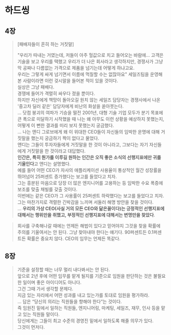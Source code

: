 # 하드씽

## 4장

> [패배자들이 흔히 하는 거짓말]
>
> "우리가 따내는 거였는데, 저들이 아주 헐값으로 치고 들어오는 바람에... 고객은 기술을 보고 우리를 택했고 우리가 더 나은 회사라고 생각하지만, 경쟁사가 그냥 막 공짜나 다름없는 가격으로 제품을 넘기는데 어떻게 하냐고요.  
> 우리는 그렇게 싸게 넘기면서 이름에 먹칠할 수는 없잖아요"
> 세일즈팀을 운영해본 사람이라면 이런 겆시말을 들어본 적이 있을 것이다.  
> 실상은 그냥 패배다.  
> 경쟁에 들어가 격렬히 싸우다 졌을 뿐이다.  
> 하지만 자신에게 책망이 돌아오길 원치 않는 세일즈 담당자는 경쟁사에서 나온 '중고차 딜러 같은' 담당자에게 비난의 화살을 쏟아붓는다.  
> ...
> 닷컴 붕괴의 여파가 기승을 떨전 2001년, 대형 기술 기업 모두가 분기 목표에 큰 폭으로 미달하기 시작했을 때 나는 왜 아무도 이런 상황을 예상하지 못했는지, 어떻게 이 뻔한 결과를 미리 보지 못했는지 궁금했다.  
> ...
> 나는 앤디 그로브에게 왜 이 위대한 CEO들이 자신들의 임박한 운명에 대해 거짓말을 했는지 궁금하기 짝이 없다고 물었다.  
> 앤디는 그들이 투자자들에게 거짓말을 한 것이 아니라고, 그보다는 자기 자신들에게 거짓말을 한 것이라고 대답했다.  
> **인간은, 특히 뭔가를 이루길 원하는 인간은 오직 좋은 소식의 선행지표에만 귀를 기울인다**고 앤디는 설명했다.  
> 예를 들어 어떤 CEO가 자사의 애플리케이션 사용율이 통상적인 월간 성장률을 뛰어넘어 25퍼센트 증가했다는 보고를 들었다고 치자.  
> 그는 흥분된 마음으로 당장 더 많은 엔지니어를 고용하는 등 임박한 수요 폭증에 보조를 맞출 채빌를 갖출 것이다.  
> 이번에는 같은 CEO가 그 사용률이 25퍼센트 하락했다는 보고를 들었다고 치자.  
> 그는 마찬가지로 격렬한 긴박감을 느끼며 서둘러 해명 방안을 찾을 것이다.  
> ...
> **우리의 가상 CEO(사실 거의 모든 CEO와 닮은꼴이다)는 긍정적인 선행지표에 대해서는 행위만을 취했고, 부정적인 선행지표에 대해서는 변명만을 찾았다**.


> 회사를 구축해나갈 때에는 언제든 해법이 있다고 믿어야지 그것을 찾을 확률에 주의를 기울여서는 안 된다. 그냥 찾아내야 한다는 얘기다. 90퍼센트든 0.1퍼센트든 확률은 중요치 않다. CEO의 임무는 언제든 똑같다.

## 8장

> 기준을 설정할 때는 너무 멀리 내다봐서는 안 된다.  
> 앞으로 2년 후에 어떤 임무를 맡게 될지를 기준으로 임원을 판단하는 것은 불필요한 일이며 좋은 아이디어도 아니다.  
> 그건 그때 가서 생각할 문제다.  
> 지금 있는 자리에서 어떤 성과를 내고 있는가를 토대로 임원을 평가하라.  
> ...
> 답은 “당신의 의리는 직원들을 향해야 한다”는 것이다.  
> 즉 임원진 밑에서 일하는 직원들, 엔지니어링, 마케팅, 세일즈, 재무, 인사 등을 맡고 있는 직원들 말이다.  
> 당신에게는 그들이 최고 수준의 경영진 밑에서 일하도록 해줄 의무가 있다.  
> 그것이 먼저다.